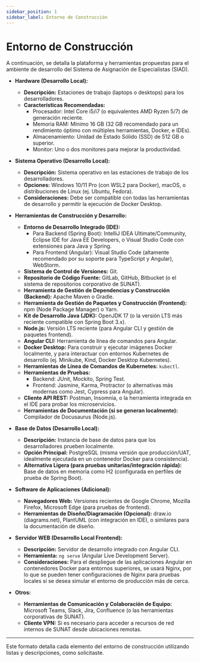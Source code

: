 ```yaml
---
sidebar_position: 1
sidebar_label: Entorno de Construcción
---
```


# Entorno de Construcción

A continuación, se detalla la plataforma y herramientas propuestas para el ambiente de desarrollo del Sistema de Asignación de Especialistas (SIAD).

* **Hardware (Desarrollo Local):**
    * **Descripción:** Estaciones de trabajo (laptops o desktops) para los desarrolladores.
    * **Características Recomendadas:**
        * Procesador: Intel Core i5/i7 (o equivalentes AMD Ryzen 5/7) de generación reciente.
        * Memoria RAM: Mínimo 16 GB (32 GB recomendado para un rendimiento óptimo con múltiples herramientas, Docker, e IDEs).
        * Almacenamiento: Unidad de Estado Sólido (SSD) de 512 GB o superior.
        * Monitor: Uno o dos monitores para mejorar la productividad.

* **Sistema Operativo (Desarrollo Local):**
    * **Descripción:** Sistema operativo en las estaciones de trabajo de los desarrolladores.
    * **Opciones:** Windows 10/11 Pro (con WSL2 para Docker), macOS, o distribuciones de Linux (ej. Ubuntu, Fedora).
    * **Consideraciones:** Debe ser compatible con todas las herramientas de desarrollo y permitir la ejecución de Docker Desktop.

* **Herramientas de Construcción y Desarrollo:**
    * **Entorno de Desarrollo Integrado (IDE):**
        * Para Backend (Spring Boot): IntelliJ IDEA Ultimate/Community, Eclipse IDE for Java EE Developers, o Visual Studio Code con extensiones para Java y Spring.
        * Para Frontend (Angular): Visual Studio Code (altamente recomendado por su soporte para TypeScript y Angular), WebStorm.
    * **Sistema de Control de Versiones:** Git.
    * **Repositorio de Código Fuente:** GitLab, GitHub, Bitbucket (o el sistema de repositorios corporativo de SUNAT).
    * **Herramienta de Gestión de Dependencias y Construcción (Backend):** Apache Maven o Gradle.
    * **Herramienta de Gestión de Paquetes y Construcción (Frontend):** npm (Node Package Manager) o Yarn.
    * **Kit de Desarrollo Java (JDK):** OpenJDK 17 (o la versión LTS más reciente compatible con Spring Boot 3.x).
    * **Node.js:** Versión LTS reciente (para Angular CLI y gestión de paquetes frontend).
    * **Angular CLI:** Herramienta de línea de comandos para Angular.
    * **Docker Desktop:** Para construir y ejecutar imágenes Docker localmente, y para interactuar con entornos Kubernetes de desarrollo (ej. Minikube, Kind, Docker Desktop Kubernetes).
    * **Herramientas de Línea de Comandos de Kubernetes:** `kubectl`.
    * **Herramientas de Pruebas:**
        * Backend: JUnit, Mockito, Spring Test.
        * Frontend: Jasmine, Karma, Protractor (o alternativas más modernas como Jest, Cypress para Angular).
    * **Cliente API REST:** Postman, Insomnia, o la herramienta integrada en el IDE para probar los microservicios.
    * **Herramientas de Documentación (si se generan localmente):** Compilador de Docusaurus (Node.js).

* **Base de Datos (Desarrollo Local):**
    * **Descripción:** Instancia de base de datos para que los desarrolladores prueben localmente.
    * **Opción Principal:** PostgreSQL (misma versión que producción/UAT, idealmente ejecutada en un contenedor Docker para consistencia).
    * **Alternativa Ligera (para pruebas unitarias/integración rápida):** Base de datos en memoria como H2 (configurada en perfiles de prueba de Spring Boot).

* **Software de Aplicaciones (Adicional):**
    * **Navegadores Web:** Versiones recientes de Google Chrome, Mozilla Firefox, Microsoft Edge (para pruebas de frontend).
    * **Herramientas de Diseño/Diagramación (Opcional):** draw.io (diagrams.net), PlantUML (con integración en IDE), o similares para la documentación de diseño.

* **Servidor WEB (Desarrollo Local Frontend):**
    * **Descripción:** Servidor de desarrollo integrado con Angular CLI.
    * **Herramienta:** `ng serve` (Angular Live Development Server).
    * **Consideraciones:** Para el despliegue de las aplicaciones Angular en contenedores Docker para entornos superiores, se usará Nginx, por lo que se pueden tener configuraciones de Nginx para pruebas locales si se desea simular el entorno de producción más de cerca.

* **Otros:**
    * **Herramientas de Comunicación y Colaboración de Equipo:** Microsoft Teams, Slack, Jira, Confluence (o las herramientas corporativas de SUNAT).
    * **Cliente VPN:** Si es necesario para acceder a recursos de red internos de SUNAT desde ubicaciones remotas.

---
Este formato detalla cada elemento del entorno de construcción utilizando listas y descripciones, como solicitaste.
